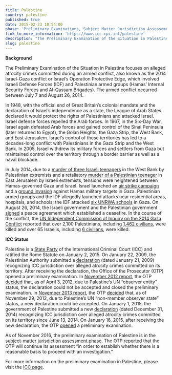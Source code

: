```yaml
---
title: Palestine
country: palestine
published: true
date: 2015-02-23 18:54:00
phase: 'Preliminary Examinations, Subject Matter Jurisdiction Assessement'
link_to_more_information: 'https://www.icc-cpi.int/palestine'
description: "The Preliminary Examination of the Situation in Palestine focuses on alleged atrocity crimes committed during an armed conflict, also known as the 2014 Israel-Gaza conflict or Israel’s Operation Protective Edge, which involved Israeli Defense Forces (IDF) and Palestinian armed groups (Hamas’ Internal Security Forces and Al-Qassam Brigades). The armed conflict occurred between July 7 and August 26, 2014.\_\nAs of November 2016, the preliminary examination of Palestine is in the subject-matter jurisdiction assessment phase."
slug: palestine
---
```



**Background**

The Preliminary Examination of the Situation in Palestine focuses on alleged atrocity crimes committed during an armed conflict, also known as the 2014 Israel-Gaza conflict or Israel’s Operation Protective Edge, which involved Israeli Defense Forces (IDF) and Palestinian armed groups (Hamas’ Internal Security Forces and Al-Qassam Brigades). The armed conflict occurred between July 7 and August 26, 2014.&nbsp;

In 1948, with the official end of Great Britain’s colonial mandate and the declaration of Israel’s independence as a state, the League of Arab States declared it would protect the rights of Palestinians and attacked Israel. Israel defense forces repelled the Arab forces. In 1967, in the Six-Day War, Israel again defeated Arab forces and gained control of the Sinai Peninsula (later returned to Egypt), the Golan Heights, the Gaza Strip, the West Bank, and East Jerusalem. Israel’s control of these territories has led to a decades-long conflict with Palestinians in the Gaza Strip and the West Bank. In 2005, Israel withdrew its military forces and settlers from Gaza but maintained control over the territory through a border barrier as well as a naval blockade.

In July 2014, due to a [murder of three Israeli teenagers](https://www.nytimes.com/2014/07/01/world/middleeast/Israel-missing-teenagers.html) in the West Bank by Palestinian extremists and a retaliatory [murder of a Palestinian teenager](http://www.nytimes.com/2014/07/03/world/middleeast/israel.html) in East Jerusalem by Israeli extremists, tensions were heightened between Hamas-governed Gaza and Israel. Israel launched an [air strike campaign](https://www.nytimes.com/2014/07/09/world/middleeast/israel-steps-up-offensive-against-hamas-in-gaza.html) and a [ground invasion](https://www.nytimes.com/2014/07/18/world/middleeast/israel-gaza-strip.html) against Hamas military targets in Gaza. Palestinian armed groups and the IDF allegedly launched attacks near residential areas, hospitals, and schools; the IDF attacked [six UNRWA schools](https://www.theguardian.com/world/2014/aug/08/-sp-gaza-israeli-strikes-unrwa-schools) in Gaza. On August 26, 2014, the Israeli government and the Palestinian government [signed](https://www.nytimes.com/2014/08/27/world/middleeast/israel-gaza-strip-conflict.html) a peace agreement which established a ceasefire. In the course of the conflict, the [UN Independent Commission of Inquiry on the 2014 Gaza Conflict](http://www.ohchr.org/EN/HRBodies/HRC/CoIGazaConflict/Pages/ReportCoIGaza.aspx) reported that over 2,100 Palestinians, including [1,462 civilians](http://www.ohchr.org/en/NewsEvents/Pages/DisplayNews.aspx?NewsID=16119&amp;LangID=E), were killed and over 65 Israelis, including [6 civilians](http://www.ohchr.org/en/NewsEvents/Pages/DisplayNews.aspx?NewsID=16119&amp;LangID=E), were killed.

**ICC Status**

Palestine is a [State Party](https://asp.icc-cpi.int/en_menus/asp/states%20parties/asian%20states/Pages/Palestine.aspx) of the International Criminal Court (ICC) and ratified the Rome Statute on January 2, 2015. On January 22, 2009, the Palestinian Authority submitted a [declaration](https://www.icc-cpi.int/NR/rdonlyres/74EEE201-0FED-4481-95D4-C8071087102C/279777/20090122PalestinianDeclaration2.pdf) (dated January 21, 2009) recognizing ICC jurisdiction over alleged atrocity crimes committed on its territory. After receiving the declaration, the Office of the Prosecutor (OTP) opened a preliminary examination. In [November 2012 report](https://www.icc-cpi.int/NR/rdonlyres/C433C462-7C4E-4358-8A72-8D99FD00E8CD/285209/OTP2012ReportonPreliminaryExaminations22Nov2012.pdf), the OTP [decided](https://www.icc-cpi.int/Pages/item.aspx?name=otp-st-14-09-02) that, as of April 3, 2012, due to Palestine’s UN “observer entity” status, the declaration could not be accepted and closed the preliminary examination. In [November 2013 report](https://www.icc-cpi.int/itemsDocuments/OTP%20Preliminary%20Examinations/OTP%20-%20Report%20%20Preliminary%20Examination%20Activities%202013.pdf), the OTP [decided](https://www.icc-cpi.int/Pages/item.aspx?name=otp-st-14-09-02) that, as of November 29, 2012, due to Palestine’s UN “non-member observer state” status, a new declaration could be accepted. On January 1, 2015, the government of Palestine submitted a new [declaration](https://www.icc-cpi.int/iccdocs/PIDS/press/Palestine_A_12-3.pdf) (dated December 31, 2014) recognizing ICC jurisdiction over alleged atrocity crimes committed on its territory since June 13, 2014. On January 16, 2015, after receiving the new declaration, the OTP [opened](https://www.icc-cpi.int/Pages/item.aspx?name=pr1083) a preliminary examination.

As of November 2016, the preliminary examination of Palestine is in the [subject-matter jurisdiction assessment phase](https://www.icc-cpi.int/iccdocs/otp/161114-otp-rep-PE_ENG.pdf). The OTP [reported](https://www.icc-cpi.int/iccdocs/otp/161114-otp-rep-pe_eng.pdf) that the OTP will continue its assessment “in order to establish whether there is a reasonable basis to proceed with an investigation.” &nbsp;

For more information on the preliminary examination in Palestine, please visit the [ICC page](https://www.icc-cpi.int/palestine).